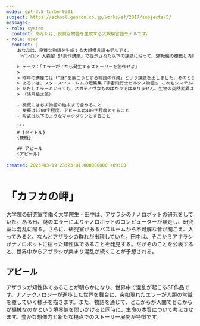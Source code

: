 ```yaml
---
model: gpt-3.5-turbo-0301
subject: https://school.genron.co.jp/works/sf/2017/subjects/5/
messages:
- role: system
  content: あなたは、良質な物語を生成する大規模言語モデルです。
- role: user
  content: |
    あなたは、良質な物語を生成する大規模言語モデルです。
    「ゲンロン 大森望 SF創作講座」で提示された以下の課題に沿って、SF短編の梗概と内容に関するアピールを書いてください。

    > テーマ：「エラーが／から発生するストーリーを創作せよ」
    >
    > 昨年の講座では「“謎”を解こうとする物語の作成」という課題を出しました。そのとき、主任講師の大森望氏が例に挙げたのが、フレデリック・ブラウンの「ミミズ天使」。ミステリ風の作品ですが、裏から見ると、完璧なはずのシステムにエラーが生じたため、世界が狂ってしまう寓話と読むこともできます。
    > あるいは、スタニスワフ・レムの短篇集『宇宙飛行士ピルクス物語』。これもシステムのバグやエラーに注目した連作で、SFというジャンルの盲点をつくような発想に満ちています。「想定外のアクシデント」をリアルに想像することは、驚きのあるストーリーを組み立てるうえでも、大きなプラスになると思います。
    > ただしエラーといっても、ネガティヴなものばかりではありません。生物の突然変異はDNAの複製エラーから生じるものですし、偶然のしくじりが大発見に転じるセレンディピティのようなケースもあります。SFの枠組を用いれば、コミュニケーション不全やヒューマンエラーをユーモラスに描くこともできるでしょう。「ある人のミスが別の人にはデータになる」という「失敗学」の格言（？）をもじれば、「ある人のミスが別の人にはドラマになる」――広い意味での「エラー」（失敗・錯誤・障害etc.）をモチーフに、「失敗」を恐れないスリリングな物語を構想してください。
    > （法月綸太郎）

    - 梗概には必ず物語の結末まで含めること
    - 梗概は1200字程度、アピールは400字程度とすること
    - 形式は以下のようなマークダウンとすること

    ```
    # {タイトル}
    {梗概}

    ## アピール
    {アピール}
    ```
created: 2023-03-19 23:23:01.000000000 +09:00
---
```

# 「カフカの岬」

大学院の研究室で働く大学院生・田中は、アザラシのナノロボットの研究をしていた。ある日、謎のエラーによりナノロボットのコンピューターが暴走し、研究室は混乱に陥る。さらに、研究室があるバスルームから不可解な音が聞こえ、入ってみると、なんとアザラシの群れが出現していた。田中は、そこからアザラシがナノロボットに宿った知性体であることを発見する。だがそのことを公表すると、世界中からアザラシが集まり混乱が続くことが予想される。

## アピール
アザラシが知性体であることが明らかになり、世界中で混乱が起こるSF作品です。ナノテクノロジーが進歩した世界を舞台に、突如現れたエラーが人類の常識を覆していく様子を描きます。また、物語を通じて、どこからが人間でどこからが機械なのかという境界線を問いかけると同時に、生命の本質について考えさせます。豊かな想像力と新たな視点でのストーリー展開が特徴です。
